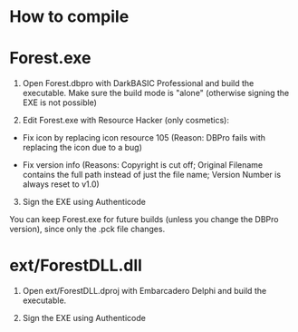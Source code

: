 
# How to compile

# Forest.exe

1. Open Forest.dbpro with DarkBASIC Professional and build the executable. Make sure the build mode is "alone" (otherwise signing the EXE is not possible)

2. Edit Forest.exe with Resource Hacker (only cosmetics):

- Fix icon by replacing icon resource 105 (Reason: DBPro fails with replacing the icon due to a bug)

- Fix version info (Reasons: Copyright is cut off; Original Filename contains the full path instead of just the file name; Version Number is always reset to v1.0)

3. Sign the EXE using Authenticode

You can keep Forest.exe for future builds (unless you change the DBPro version), since only the .pck file changes.

# ext/ForestDLL.dll

1. Open ext/ForestDLL.dproj with Embarcadero Delphi and build the executable.

2. Sign the EXE using Authenticode
